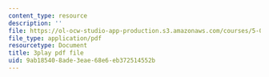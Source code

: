```yaml
---
content_type: resource
description: ''
file: https://ol-ocw-studio-app-production.s3.amazonaws.com/courses/5-07sc-biological-chemistry-i-fall-2013/9ab185408ade3eae68e6eb372514552b_tFEBiKPv1e8.pdf
file_type: application/pdf
resourcetype: Document
title: 3play pdf file
uid: 9ab18540-8ade-3eae-68e6-eb372514552b
---
```


